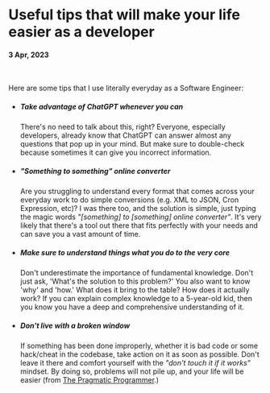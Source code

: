# Useful tips that will make your life easier as a developer

#### 3 Apr, 2023

&nbsp;

Here are some tips that I use literally everyday as a Software Engineer:

* ##### Take advantage of ChatGPT whenever you can

    There's no need to talk about this, right? Everyone, especially developers, already know that ChatGPT can answer almost any questions that pop up in your mind. But make sure to double-check because sometimes it can give you incorrect information.

* ##### "Something to something" online converter

    Are you struggling to understand every format that comes across your everyday work to do simple conversions (e.g. XML to JSON, Cron Expression, etc)? I was there too, and the solution is simple, just typing the magic words _"\[something\] to \[something\] online converter"_. It's very likely that there's a tool out there that fits perfectly with your needs and can save you a vast amount of time.

* ##### Make sure to understand things what you do to the very core

    Don't underestimate the importance of fundamental knowledge. Don't just ask, 'What's the solution to this problem?' You also want to know 'why' and 'how.' What does it bring to the table? How does it actually work? If you can explain complex knowledge to a 5-year-old kid, then you know you have a deep and comprehensive understanding of it.

* ##### Don't live with a broken window

    If something has been done improperly, whether it is bad code or some hack/cheat in the codebase, take action on it as soon as possible. Don't leave it there and comfort yourself with the _"don't touch it if it works"_ mindset. By doing so, problems will not pile up, and your life will be easier (from [The Pragmatic Programmer](https://www.amazon.com/Pragmatic-Programmer-Journeyman-Master/dp/020161622X).)
